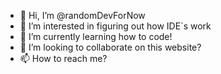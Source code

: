 - 👋 Hi, I’m @randomDevForNow
- 👀 I’m interested in figuring out how IDE`s work
- 🌱 I’m currently learning how to code!
- 💞️ I’m looking to collaborate on this website?
- 📫 How to reach me?

<!---
randomDevForNow/randomDevForNow is a ✨ special ✨ repository because its `README.md` (this file) appears on your GitHub profile.
You can click the Preview link to take a look at your changes.
--->
